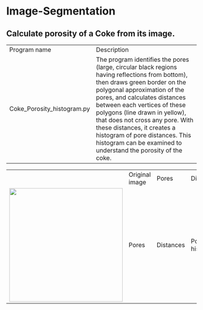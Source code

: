 # Image-Segmentation

## Calculate porosity of a Coke from its image.

<table>
  <tr>
    <td>Program name</td>
    <td>Description</td>
  </tr>
  <tr>
    <td>Coke_Porosity_histogram.py</td>
    <td>The program identifies the pores (large, circular black regions having reflections from bottom), then draws green border on the polygonal approximation of the pores, and calculates distances between each vertices of these polygons (line drawn in yellow), that does not cross any pore. With these distances, it creates a histogram of pore distances. This histogram can be examined to understand the porosity of the coke.</td>
  </tr>
</table>

<table>
  <th>
    <td>Original image</td>
    <td>Pores</td>
    <td>Distances</td>
    <td>Porosity histogram</td>
  </th>
  <tr>
    <td><img src=https://github.com/Sujata018/Image-Segmentation/blob/main/images/s_0001.tif, height=300, width= 300></td>
    <td>Pores</td>
    <td>Distances</td>
    <td>Porosity histogram</td>
  </tr>

  
  
</table>
